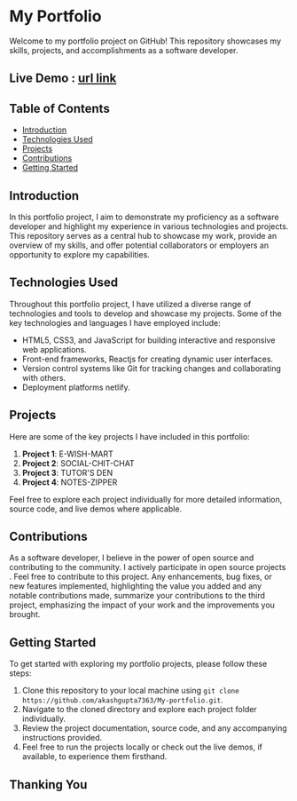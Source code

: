 # My Portfolio
Welcome to my portfolio project on GitHub! This repository showcases my skills, projects, and accomplishments as a software developer. 


<h2>Live Demo : <a href="https://akash-kr-gupta.netlify.app/"> url link</a></h2>



## Table of Contents

- [Introduction](#introduction)
- [Technologies Used](#technologies-used)
- [Projects](#projects)
- [Contributions](#contributions)
- [Getting Started](#getting-started)


## Introduction

In this portfolio project, I aim to demonstrate my proficiency as a software developer and highlight my experience in various technologies and projects. This repository serves as a central hub to showcase my work, provide an overview of my skills, and offer potential collaborators or employers an opportunity to explore my capabilities.

## Technologies Used

Throughout this portfolio project, I have utilized a diverse range of technologies and tools to develop and showcase my projects. Some of the key technologies and languages I have employed include:

- HTML5, CSS3, and JavaScript for building interactive and responsive web applications.
- Front-end frameworks, Reactjs for creating dynamic user interfaces.
- Version control systems like Git for tracking changes and collaborating with others.
- Deployment platforms netlify.
## Projects

Here are some of the key projects I have included in this portfolio:

1. **Project 1**: E-WISH-MART
2. **Project 2**: SOCIAL-CHIT-CHAT
3. **Project 3**: TUTOR'S DEN
4. **Project 4**: NOTES-ZIPPER

Feel free to explore each project individually for more detailed information, source code, and live demos where applicable.


## Contributions

As a software developer, I believe in the power of open source and contributing to the community. I actively participate in open source projects .
Feel free to contribute to this project.
Any enhancements, bug fixes, or new features implemented, highlighting the value you added and any notable contributions made, summarize your contributions to the third project, emphasizing the impact of your work and the improvements you brought.

## Getting Started

To get started with exploring my portfolio projects, please follow these steps:

1. Clone this repository to your local machine using `git clone https://github.com/akashgupta7363/My-portfolio.git`.
2. Navigate to the cloned directory and explore each project folder individually.
3. Review the project documentation, source code, and any accompanying instructions provided.
4. Feel free to run the projects locally or check out the live demos, if available, to experience them firsthand.


 ## Thanking You

